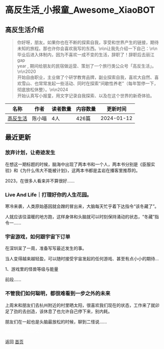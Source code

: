 # 高反生活_小报童_Awesome_XiaoBOT

## 高反生活介绍
> 你好呀，朋友。如果你也在不断的探索自我，享受和世界产生的链接，期待未知的旅程。那也许你会喜欢我写的东西。\n\n让我先介绍一下自己：\n\n毕业后进入体制内，因为不喜欢一成不变的生活，辞职了！辞职后去丽江gap  
year , 期间给朋友的民宿做运营、策划了一个旅行类公众号「高反生活」。\n\n2020  
开始自由职业，主业做了个研学教育品牌，副业探索自我，喜欢大自然、喜欢雪山、也常常发起一些活动、同时在探索“间歇性养老”（每年暂停一下，彻底放松休整）。\n\n2024  
开始认真写小报童，用文字记录自我探索、以及在这个世界的新奇体验。  
  


|名称|作者|读者数量|内容数量|更新时间|
|---|---|---|---|---|
|[高反生活](https://xiaobot.net/p/HiFunLife2023?refer=0b133df9-27dc-423b-8101-639049001c13)|陈小喵|4人|426篇|2024-01-12|

## 最近更新
### 放弃计划，让奇迹发生

在想这一期标题的时候，脑海中出现了两本书和一个人，两本书分别是《臣服实验》和《为什么伟大不能被计划》，这两本书都是孟岩在播客里推荐的。

2023，在很多人看来并不算很好......

### Live And Life｜打理好你的人生花园。

寒冷来袭，人类原始基因就会蹭的冒出来，大脑每天忙乎着下达指令“该冬藏了”。

人就应该往温暖的地方跑，这样身体和头脑就可以时刻保持涌动的状态，“冬藏”指令一......

### 宇宙游戏，如何跟宇宙下订单

在深圳呆了一周，准备写写最近发生的事。



当人变得越来越轻盈，可以随时接受宇宙发起的任何游戏、甚至有点小小的期待…

1、游戏里的怪兽等级与能量

前段......

### 不管我们如何聪明，都很难看到一步之外的未来

上周末和朋友们去杭州附近的村里晒太阳，很喜欢我们现在的状态，工作来了就卯足了劲的去创造，该休息了也允许自己停下来，别内耗。

朋友们在一起也是头脑最放松的时候，聊到二怪说......


<a href="https://github.com/Reno9527/awesome-xiaobot" style="color: white; text-decoration: none;">awesome-xiaobot</a>

返回 [首页](../README.md)
